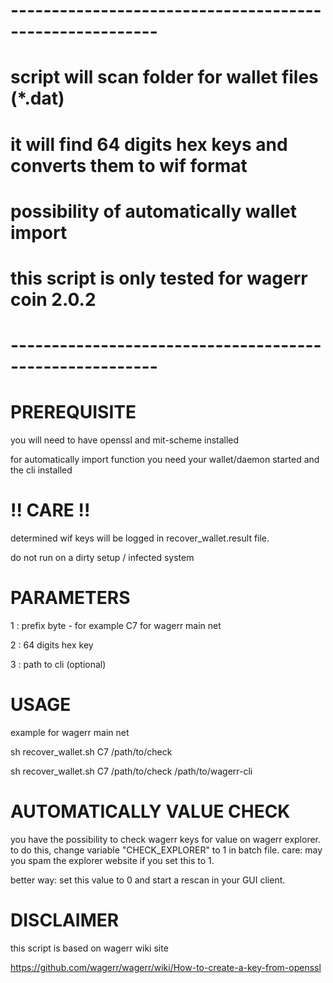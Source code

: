 # ########################################################
# --------------------------------------------------------
# script will scan folder for wallet files (*.dat)
# it will find 64 digits hex keys and converts them to wif format
# possibility of automatically wallet import
# this script is only tested for wagerr coin 2.0.2
# --------------------------------------------------------
# ########################################################


# PREREQUISITE
you will need to have openssl and mit-scheme installed

for automatically import function you need your wallet/daemon started
and the cli installed


# !! CARE !!
determined wif keys will be logged in recover_wallet.result file.

do not run on a dirty setup / infected system


# PARAMETERS
1 : prefix byte - for example C7 for wagerr main net

2 : 64 digits hex key

3 : path to cli (optional)


# USAGE
example for wagerr main net

sh recover_wallet.sh C7 /path/to/check

sh recover_wallet.sh C7 /path/to/check /path/to/wagerr-cli


# AUTOMATICALLY VALUE CHECK
you have the possibility to check wagerr keys for value on wagerr explorer.
to do this, change variable "CHECK_EXPLORER" to 1 in batch file.
care: may you spam the explorer website if you set this to 1.

better way: set this value to 0 and start a rescan in your GUI client.


# DISCLAIMER
this script is based on wagerr wiki site

https://github.com/wagerr/wagerr/wiki/How-to-create-a-key-from-openssl